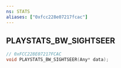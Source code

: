 ```yaml
---
ns: STATS
aliases: ["0xfcc228e07217fcac"]
---
```

## PLAYSTATS_BW_SIGHTSEER

```c
// 0xFCC228E07217FCAC
void PLAYSTATS_BW_SIGHTSEER(Any* data);
```
